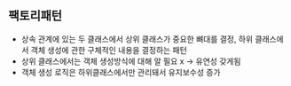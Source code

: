 ## 팩토리패턴

- 상속 관계에 있는 두 클래스에서 상위 클래스가 중요한 뼈대를 결정, 하위 클래스에서 객체 생성에 관한 구체적인 내용을 결정하는 패턴
- 상위 클래스에서는 객체 생성방식에 대해 알 필요 x → 유연성 갖게됨
- 객체 생성 로직은 하위클래스에서만 관리돼서 유지보수성 증가
